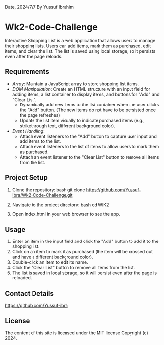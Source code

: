 Date, 2024/7/7
By Yussuf Ibrahim



# Wk2-Code-Challenge

Interactive Shopping List is a web application that allows users to manage their shopping lists. Users can add items, mark them as purchased, edit items, and clear the list. The list is saved using local storage, so it persists even after the page reloads.

## Requirements

- *Array*: Maintain a JavaScript array to store shopping list items.
- *DOM Manipulation*: Create an HTML structure with an input field for adding items, a list container to display items, and buttons for "Add" and "Clear List".
  - Dynamically add new items to the list container when the user clicks the "Add" button. (The new items do not have to be persisted once the page refreshes)
  - Update the list item visually to indicate purchased items (e.g., strikethrough text, different background color).
- *Event Handling*:
  - Attach event listeners to the "Add" button to capture user input and add items to the list.
  - Attach event listeners to the list of items to allow users to mark them as purchased.
  - Attach an event listener to the "Clear List" button to remove all items from the list.

## Project Setup

1. Clone the repository:
    bash
    git clone https://github.com/Yussuf-ibra/Wk2-Code-Challenge.git
    
2. Navigate to the project directory:
    bash
    cd WIK2
    
3. Open index.html in your web browser to see the app.

## Usage

1. Enter an item in the input field and click the "Add" button to add it to the shopping list.
2. Click on an item to mark it as purchased (the item will be crossed out and have a different background color).
3. Double-click an item to edit its name.
4. Click the "Clear List" button to remove all items from the list.
5. The list is saved in local storage, so it will persist even after the page is reloaded.


## Contact Details
https://github.com/Yussuf-ibra

## License

The content of this site is licensed under the MIT license Copyright (c) 2024.


